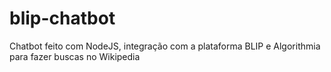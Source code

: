 # blip-chatbot
Chatbot feito com NodeJS, integração com a plataforma BLIP e Algorithmia para fazer buscas no Wikipedia

